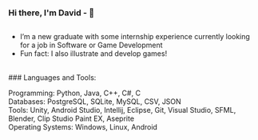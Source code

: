 ### Hi there, I'm David - 👋

## 

- I’m a new graduate with some internship experience currently looking for a job in Software or Game Development
- Fun fact: I also illustrate and develop games!
<br />
### Languages and Tools:

Programming: Python, Java, C++, C#, C
<br />
Databases: PostgreSQL, SQLite, MySQL, CSV, JSON
<br />
Tools: Unity, Android Studio, Intellij, Eclipse,  Git, Visual Studio, SFML, Blender, Clip Studio Paint EX, Aseprite
<br />
Operating Systems: Windows, Linux, Android
